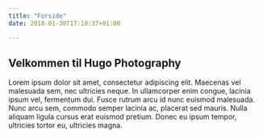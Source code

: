 ```yaml
---
title: "Forside"
date: 2018-01-30T17:19:37+01:00

---
```


## Velkommen til Hugo Photography

Lorem ipsum dolor sit amet, consectetur adipiscing elit. Maecenas vel malesuada sem, nec ultricies neque. In ullamcorper enim congue, lacinia ipsum vel, fermentum dui. Fusce rutrum arcu id nunc euismod malesuada. Nunc arcu sem, commodo semper lacinia ac, placerat sed mauris. Nulla aliquam ligula cursus erat euismod pretium. Donec eu ipsum tempor, ultricies tortor eu, ultricies magna. 

